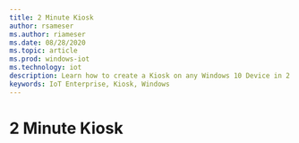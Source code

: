 ```yaml
---
title: 2 Minute Kiosk
author: rsameser
ms.author: riameser
ms.date: 08/28/2020
ms.topic: article
ms.prod: windows-iot
ms.technology: iot
description: Learn how to create a Kiosk on any Windows 10 Device in 2 minutes.
keywords: IoT Enterprise, Kiosk, Windows
---
```


# 2 Minute Kiosk
